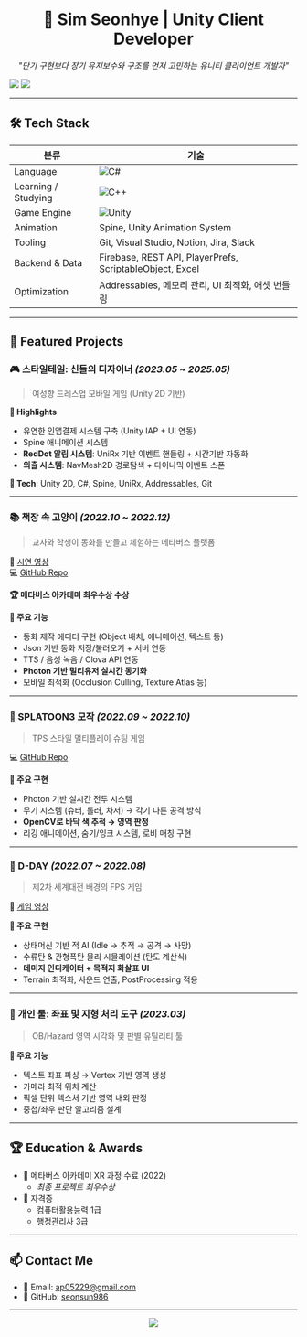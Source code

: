<h1 align="center">🧵 Sim Seonhye | Unity Client Developer</h1>

<p align="center">
  <em>"단기 구현보다 장기 유지보수와 구조를 먼저 고민하는 유니티 클라이언트 개발자"</em><br>

  
  <a href="mailto:ap05229@gmail.com"><img src="https://img.shields.io/badge/email-ap05229@gmail.com-red?style=flat-square&logo=gmail&logoColor=white"/></a>
  <a href="https://github.com/seonsun986"><img src="https://img.shields.io/badge/github-seonsun986-181717?style=flat-square&logo=github"/></a>
</p>

---

## 🛠 Tech Stack

| 분류 | 기술 |
|------|------|
| Language | ![C#](https://img.shields.io/badge/C%23-239120?style=flat&logo=c-sharp&logoColor=white) |
| Learning / Studying | ![C++](https://img.shields.io/badge/C%2B%2B-00599C?style=flat&logo=c%2B%2B&logoColor=white) |
| Game Engine | ![Unity](https://img.shields.io/badge/Unity-100000?style=flat&logo=unity&logoColor=white) |
| Animation | Spine, Unity Animation System |
| Tooling | Git, Visual Studio, Notion, Jira, Slack |
| Backend & Data | Firebase, REST API, PlayerPrefs, ScriptableObject, Excel |
| Optimization | Addressables, 메모리 관리, UI 최적화, 애셋 번들링 |

---

## 🧩 Featured Projects

### 🎮 스타일테일: 신들의 디자이너 _(2023.05 ~ 2025.05)_
> 여성향 드레스업 모바일 게임 (Unity 2D 기반)

**📌 Highlights**
- 유연한 인앱결제 시스템 구축 (Unity IAP + UI 연동)
- Spine 애니메이션 시스템
- **RedDot 알림 시스템**: UniRx 기반 이벤트 핸들링 + 시간기반 자동화
- **외출 시스템**: NavMesh2D 경로탐색 + 다이나믹 이벤트 스폰

**🔧 Tech**: Unity 2D, C#, Spine, UniRx, Addressables, Git

---

### 📚 책장 속 고양이 _(2022.10 ~ 2022.12)_
> 교사와 학생이 동화를 만들고 체험하는 메타버스 플랫폼

🎥 [시연 영상](https://www.youtube.com/watch?v=amS7dukGY0U)  
💻 [GitHub Repo](https://github.com/seonsun986/NYS.git)

**🏆 메타버스 아카데미 최우수상 수상**

**📌 주요 기능**
- 동화 제작 에디터 구현 (Object 배치, 애니메이션, 텍스트 등)
- Json 기반 동화 저장/불러오기 + 서버 연동
- TTS / 음성 녹음 / Clova API 연동
- **Photon 기반 멀티유저 실시간 동기화**
- 모바일 최적화 (Occlusion Culling, Texture Atlas 등)

---

### 🎯 SPLATOON3 모작 _(2022.09 ~ 2022.10)_
> TPS 스타일 멀티플레이 슈팅 게임

💻 [GitHub Repo](https://github.com/seonsun986/MONAMI.git)

**📌 주요 구현**
- Photon 기반 실시간 전투 시스템
- 무기 시스템 (슈터, 롤러, 차저) → 각기 다른 공격 방식
- **OpenCV로 바닥 색 추적 → 영역 판정**
- 리깅 애니메이션, 숨기/잉크 시스템, 로비 매칭 구현

---

### 🔫 D-DAY _(2022.07 ~ 2022.08)_
> 제2차 세계대전 배경의 FPS 게임

🎥 [게임 영상](https://youtu.be/WeebsCq-MBg)

**📌 주요 구현**
- 상태머신 기반 적 AI (Idle → 추적 → 공격 → 사망)
- 수류탄 & 관형폭탄 물리 시뮬레이션 (탄도 계산식)
- **데미지 인디케이터 + 목적지 화살표 UI**
- Terrain 최적화, 사운드 연출, PostProcessing 적용

---

### 🧪 개인 툴: 좌표 및 지형 처리 도구 _(2023.03)_

> OB/Hazard 영역 시각화 및 판별 유틸리티 툴

**📌 주요 기능**
- 텍스트 좌표 파싱 → Vertex 기반 영역 생성
- 카메라 최적 위치 계산
- 픽셀 단위 텍스처 기반 영역 내외 판정
- 중첩/좌우 판단 알고리즘 설계

---

## 🏆 Education & Awards

- 📘 메타버스 아카데미 XR 과정 수료 (2022)
  - *최종 프로젝트 최우수상*
- 🧾 자격증
  - 컴퓨터활용능력 1급
  - 행정관리사 3급

---

## 📫 Contact Me

- 📧 Email: [ap05229@gmail.com](mailto:ap05229@gmail.com)
- 🐙 GitHub: [seonsun986](https://github.com/seonsun986)

---

<p align="center">
  <img src="https://github-readme-stats.vercel.app/api?username=seonsun986&show_icons=true&theme=default" />
</p>
